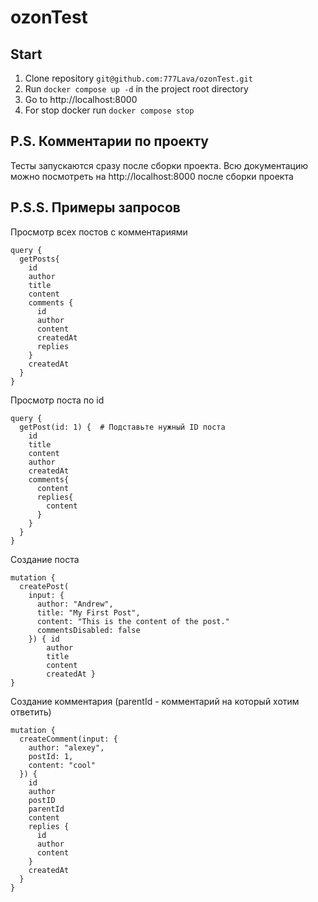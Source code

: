 # ozonTest

## Start
1. Clone repository `git@github.com:777Lava/ozonTest.git`
2. Run `docker compose up -d` in the project root directory 
3. Go to http://localhost:8000
4. For stop docker run `docker compose stop` 

## P.S. Комментарии по проекту
Тесты запускаются сразу после сборки проекта.
Всю документацию можно посмотреть на http://localhost:8000 после сборки проекта

## P.S.S. Примеры запросов 
Просмотр всех постов с комментариями 
```
query {
  getPosts{
    id
    author
    title
    content
    comments {
      id
      author
      content
      createdAt
      replies
    }
    createdAt
  }
}
```
Просмотр поста по id

```
query {
  getPost(id: 1) {  # Подставьте нужный ID поста
    id
    title
    content
    author
    createdAt
    comments{
      content
      replies{
        content
      }
    }
  }
}
```

Создание поста

```
mutation { 
  createPost(
    input: {
      author: "Andrew",
      title: "My First Post",
      content: "This is the content of the post." 
      commentsDisabled: false
    }) { id 
    	author 
    	title 
    	content 
    	createdAt }
}
```
Создание комментария (parentId - комментарий на который хотим ответить)

```
mutation {
  createComment(input: {
    author: "alexey",
    postId: 1,
    content: "cool"
  }) {
    id
    author
    postID
    parentId
    content
    replies {
      id
      author
      content
    }
    createdAt
  }
}
```


